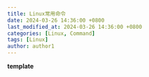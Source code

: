 ```yaml
---
title: Linux常用命令
date: 2024-03-26 14:36:00 +0800
last_modified_at: 2024-03-26 14:36:00 +0800
categories: [Linux, Command]
tags: [Linux]
author: author1
---
```


**template**